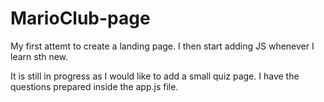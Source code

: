 # MarioClub-page
My first attemt to create a landing page. I then start adding JS whenever I learn sth new. 

It is still in progress as I would like to add a small quiz page. I have the questions prepared inside the app.js file.
